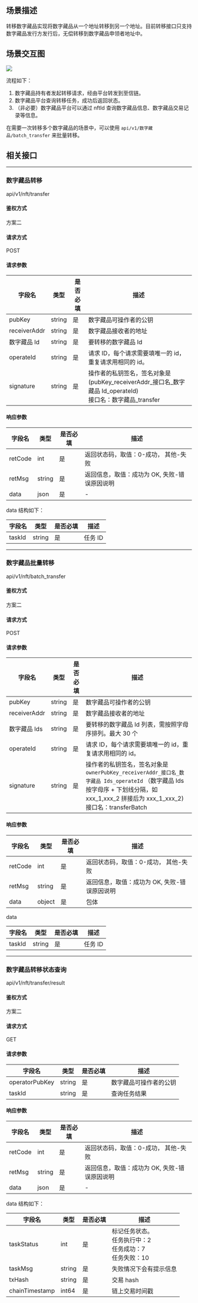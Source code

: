 

## 场景描述

转移数字藏品实现将数字藏品从一个地址转移到另一个地址。目前转移接口只支持数字藏品发行方发行后，无偿转移到数字藏品申领者地址中。

## 场景交互图
![](https://qcloudimg.tencent-cloud.cn/raw/274590cffcfb2d7d488169959bbf9d26.png)

流程如下：

1. 数字藏品持有者发起转移请求，经由平台转发到至信链。
2. 数字藏品平台查询转移任务，成功后返回状态。
3. （非必要）数字藏品平台可以通过 nftId 查询数字藏品信息、数字藏品交易记录等信息。

在需要一次转移多个数字藏品的场景中，可以使用 `api/v1/数字藏品/batch_transfer` 来批量转移。

## 相关接口


---
### 数字藏品转移

api/v1/nft/transfer

#### 鉴权方式

方案二

#### 请求方式

POST

#### 请求参数

|  字段名       	|  类型   	|  是否必填 	|  描述                                                                                                    	|
|---------------	|---------	|-----------	|----------------------------------------------------------------------------------------------------------	|
|  pubKey       	|  string 	|  是       	|  数字藏品可操作者的公钥                                                                                  	|
|  receiverAddr 	|  string 	|  是       	|  数字藏品接收者的地址                                                                                    	|
|  数字藏品 Id   	|  string 	|  是       	|  要转移的数字藏品 Id                                                                                      	|
|  operateId    	|  string 	|  是       	|  请求 ID，每个请求需要填唯一的 id，重复请求用相同的 id。                                                    	|
|  signature    	|  string 	|  是       	|  操作者的私钥签名，签名对象是 (pubKey_receiverAddr_接口名_数字藏品 Id_operateId) <br>接口名：数字藏品_transfer 	|

#### 响应参数
|  字段名  	|  类型   	|  是否必填 	|  描述                                        	|
|----------	|---------	|-----------	|----------------------------------------------	|
|  retCode 	|  int    	|  是       	|  返回状态码，取值：0-成功， 其他-失败        	|
|  retMsg  	|  string 	|  是       	|  返回信息，取值：成功为 OK, 失败-错误原因说明 	|
|  data    	|  json   	|  是       	|                   -                           	|

data 结构如下：

|  字段名 	|  类型   	|  是否必填 	|  描述                                        	|
|---------	|---------	|-----------	|----------------------------------------------	|
|  taskId 	|  string 	|  是       	|  任务 ID                                      	|


---
### 数字藏品批量转移

api/v1/nft/batch_transfer


#### 鉴权方式

方案二

#### 请求方式

POST

#### 请求参数

 |  字段名       	|  类型   	|  是否必填 	|  描述                                                                                                                                                                        	|
|---------------	|---------	|-----------	|------------------------------------------------------------------------------------------------------------------------------------------------------------------------------	|
|  pubKey       	|  string 	|  是       	|  数字藏品可操作者的公钥                                                                                                                                                      	|
|  receiverAddr 	|  string 	|  是       	|  数字藏品接收者的地址                                                                                                                                                        	|
|  数字藏品 Ids  	|  string 	|  是       	|  要转移的数字藏品 Id 列表，需按照字母序排列。最大 30 个                                                                                                                          	|
|  operateId    	|  string 	|  是       	|  请求 ID，每个请求需要填唯一的 id，重复请求用相同的 id。                                                                                                                        	|
|  signature    	|  string 	|  是       	|  操作者的私钥签名，签名对象是 `ownerPubKey_receiverAddr_接口名_数字藏品 Ids_operateId` （数字藏品 Ids 按字母序 + 下划线分隔，如 xxx_1,xxx_2 拼接后为 xxx_1_xxx_2) <br>接口名：transferBatch 	|

#### 响应参数

|  字段名  	|  类型   	|  是否必填 	|  描述                                        	|
|----------	|---------	|-----------	|----------------------------------------------	|
|  retCode 	|  int    	|  是       	|  返回状态码，取值：0-成功， 其他-失败        	|
|  retMsg  	|  string 	|  是       	|  返回信息，取值：成功为 OK, 失败-错误原因说明 	|
|  data    	|  object 	|  是       	|  包体                                        	|

data

|  字段名 	|  类型   	|  是否必填 	|  描述                                        	|
|---------	|---------	|-----------	|----------------------------------------------	|
|  taskId 	|  string 	|  是       	|  任务 ID                                      	|


---
### 数字藏品转移状态查询

api/v1/nft/transfer/result

#### 鉴权方式

方案二

#### 请求方式

GET

#### 请求参数

|  字段名         	|  类型   	|  是否必填 	|  描述                   	|
|-----------------	|---------	|-----------	|-------------------------	|
|  operatorPubKey 	|  string 	|  是       	|  数字藏品可操作者的公钥 	|
|  taskId         	|  string 	|  是       	|  查询任务结果           	|

#### 响应参数

|  字段名  	|  类型   	|  是否必填 	|  描述                                        	|
|----------	|---------	|-----------	|----------------------------------------------	|
|  retCode 	|  int    	|  是       	|  返回状态码，取值：0-成功， 其他-失败        	|
|  retMsg  	|  string 	|  是       	|  返回信息，取值：成功为 OK, 失败-错误原因说明 	|
|  data    	|  json   	|  是       	|            -                                  	|

data 结构如下：

|  字段名         	|  类型   	|  是否必填 	|  描述                                                  	|
|-----------------	|---------	|-----------	|--------------------------------------------------------	|
|  taskStatus     	|  int    	|  是       	|  标记任务状态。<br>任务执行中：2  <br>任务成功：7 <br>  任务失败：10 	|
|  taskMsg        	|  string 	|  是       	|  失败情况下会有提示信息                                	|
|  txHash         	|  string 	|  是       	|  交易 hash                                              	|
|  chainTimestamp 	|  int64  	|  是       	|  链上交易时间戳                                        	|
